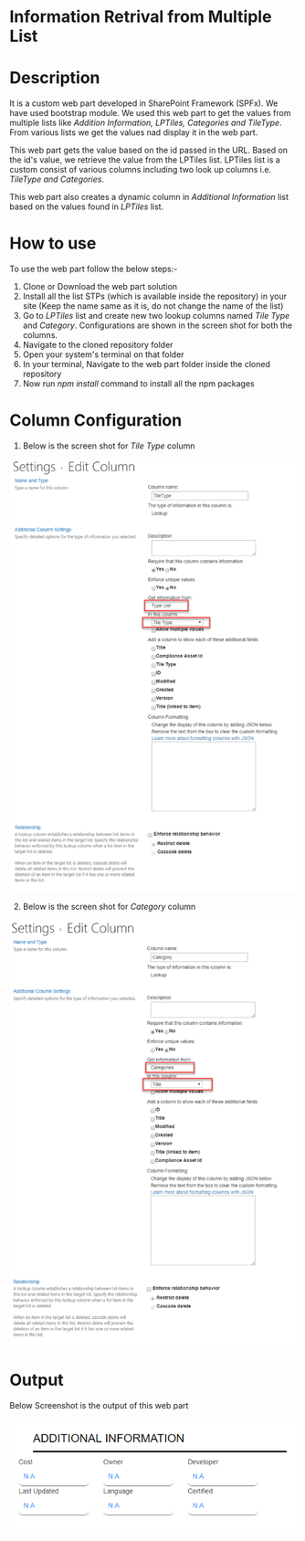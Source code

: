 # Information Retrival from Multiple List
# Description
It is a custom web part developed in SharePoint Framework (SPFx). We have used bootstrap module. We used this web part to get the values from multiple lists like *Addition Information, LPTiles, Categories and TileType*. From various lists we get the values nad display it in the web part.

This web part gets the value based on the id passed in the URL. Based on the id's value, we retrieve the value from the LPTiles list. LPTiles list is a custom consist of various columns including two look up columns i.e. *TileType and Categories*.

This web part also creates a dynamic column in *Additional Information* list based on the values found in *LPTiles* list.

# How to use
To use the web part follow the below steps:-
1) Clone or Download the web part solution
2) Install all the list STPs (which is available inside the repository) in your site (Keep the name same as it is, do not change the name of the list)
3) Go to *LPTiles* list and create new two lookup columns named *Tile Type* and *Category*. Configurations are shown in the screen shot for both the columns.
4) Navigate to the cloned repository folder
5) Open your system's terminal on that folder
6) In your terminal, Navigate to the web part folder inside the cloned repository
7) Now run *npm install* command to install all the npm packages

# Column Configuration

1) Below is the screen shot for *Tile Type* column

![Image of Yaktocat](https://github.com/mindlabco/Information-Retrival-from-Multiple-List/blob/master/Tile-Type-Config.png)

2) Below is the screen shot for *Category* column

![Image of Yaktocat](https://github.com/mindlabco/Information-Retrival-from-Multiple-List/blob/master/Category-config.png)

# Output

Below Screenshot is the output of this web part

![Image of Yaktocat](https://github.com/mindlabco/Information-Retrival-from-Multiple-List/blob/master/Information-Retrival.png)
